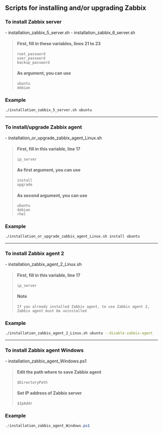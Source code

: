 ## Scripts for installing and/or upgrading Zabbix

### To install Zabbix server

\- installation_zabbix_5_server.sh
\- installation_zabbix_6_server.sh

> #### First, fill in these variables, lines 21 to 23
>
> `root_password`  
> `user_password`  
> `backup_password`
>
> #### As argument, you can use
>
> `ubuntu`  
> `debian`

### Example

```bash
./installation_zabbix_5_server.sh ubuntu
```

***

### To install/upgrade Zabbix agent

\- installation_or_upgrade_zabbix_agent_Linux.sh

> #### First, fill in this variable, line 17
>
> `ip_server`
>
> #### As first argument, you can use
>
> `install`  
> `upgrade`
>
> #### As second argument, you can use
>
> `ubuntu`  
> `debian`  
> `rhel`

### Example

```bash
./installation_or_upgrade_zabbix_agent_Linux.sh install ubuntu
```

***

### To install Zabbix agent 2

\- installation_zabbix_agent_2_Linux.sh

> #### First, fill in this variable, line 17
>
> `ip_server`
> 
> #### Note
>
> `If you already installed Zabbix agent, to use Zabbix agent 2, Zabbix agent must be uninstalled`

### Example

```bash
./installation_zabbix_agent_2_Linux.sh ubuntu --disable-zabbix-agent
```

***

### To install Zabbix agent Windows

\- installation_zabbix_agent_Windows.ps1

> #### Edit the path where to save Zabbix agent
>
> `$DirectoryPath`
>
> #### Set IP address of Zabbix server
>
> `$IpAddr`

### Example

```powershell
./installation_zabbix_agent_Windows.ps1
```
